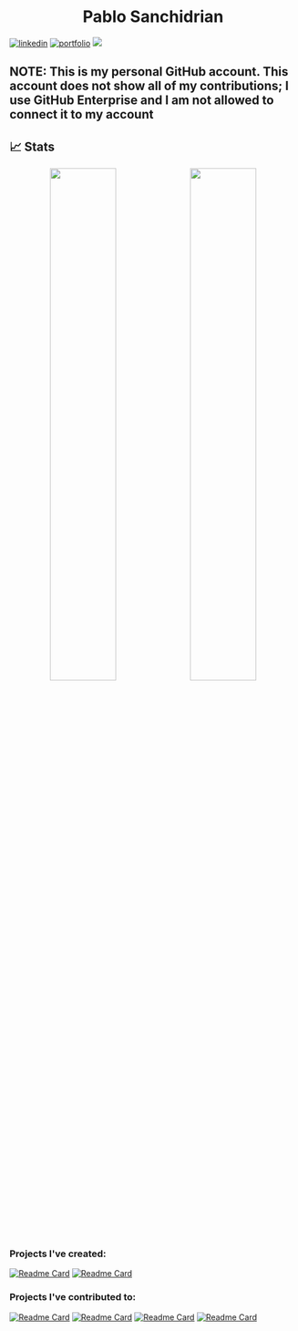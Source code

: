 


<h1 align="center">Pablo Sanchidrian</h1>

[![linkedin](https://img.shields.io/badge/linkedin-0A66C2?style=for-the-badge&logo=linkedin&logoColor=white)](https://www.linkedin.com/in/pablosanchidrian)
[![portfolio](https://img.shields.io/badge/my_portfolio-000?style=for-the-badge&logo=ko-fi&logoColor=white)](https://www.pablosanchidrian.com/)
![](https://komarev.com/ghpvc/?username=PabloSanchi&color=brightgreen&style=for-the-badge)

<h2>NOTE: This is my personal GitHub account. This account does not show all of my contributions; I use GitHub Enterprise and I am not allowed to connect it to my account</h2>

## 📈 Stats

<p align="center">
	
  <img width="48%" src="https://github-readme-stats.vercel.app/api?username=PabloSanchi&show_icons=true&theme=tokyonight" />
  <img width="48%" src="https://github-readme-streak-stats.herokuapp.com/?user=PabloSanchi&theme=tokyonight" />
</p>

### Projects I've created:
[![Readme Card](https://github-readme-stats.vercel.app/api/pin/?username=PabloSanchi&repo=jchunk)](https://github.com/PabloSanchi/jchunk.git)
[![Readme Card](https://github-readme-stats.vercel.app/api/pin/?username=PabloSanchi&repo=gotry)](https://github.com/PabloSanchi/gotry.git)

### Projects I've contributed to:

[![Readme Card](https://github-readme-stats.vercel.app/api/pin/?username=PabloSanchi&repo=spring-ai)](https://github.com/PabloSanchi/spring-ai)
[![Readme Card](https://github-readme-stats.vercel.app/api/pin/?username=PabloSanchi&repo=watsonx-go)](https://github.com/PabloSanchi/watsonx-go)
[![Readme Card](https://github-readme-stats.vercel.app/api/pin/?username=PabloSanchi&repo=langchain4j)](https://github.com/PabloSanchi/langchain4j) 
[![Readme Card](https://github-readme-stats.vercel.app/api/pin/?username=PabloSanchi&repo=attu)](https://github.com/PabloSanchi/attu)


